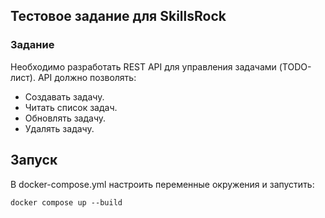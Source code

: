 ## Тестовое задание для SkillsRock

### Задание

Необходимо разработать REST API для управления задачами (TODO-лист).
API должно позволять:
- Создавать задачу.
- Читать список задач.
- Обновлять задачу.
- Удалять задачу.

## Запуск

В docker-compose.yml настроить переменные окружения и запустить:
```
docker compose up --build
```